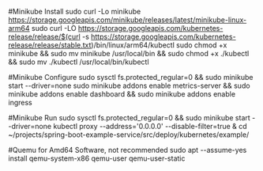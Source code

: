 #Minikube Install
sudo curl -Lo minikube https://storage.googleapis.com/minikube/releases/latest/minikube-linux-arm64
sudo curl -LO https://storage.googleapis.com/kubernetes-release/release/$(curl -s https://storage.googleapis.com/kubernetes-release/release/stable.txt)/bin/linux/arm64/kubectl
sudo chmod +x minikube && sudo mv minikube /usr/local/bin && sudo chmod +x ./kubectl && sudo mv ./kubectl /usr/local/bin/kubectl

#Minikube Configure
sudo sysctl fs.protected_regular=0 && sudo minikube start --driver=none 
sudo minikube addons enable metrics-server && sudo minikube addons enable dashboard && sudo minikube addons enable ingress

#Minikube Run
sudo sysctl fs.protected_regular=0 && sudo minikube start --driver=none 
kubectl proxy --address='0.0.0.0' --disable-filter=true &
cd ~/projects/spring-boot-example-service/src/deploy/kubernetes/example/

#Quemu for Amd64 Software, not recommended
sudo apt --assume-yes install qemu-system-x86 qemu-user qemu-user-static

